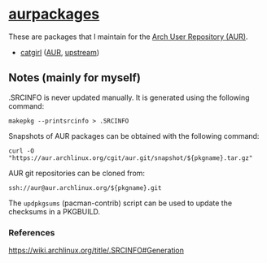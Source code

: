 # [aurpackages](https://sr.ht/~smlavine/aurpackages)

These are packages that I maintain for the
[Arch User Repository (AUR)](https://aur.archlinux.org).

- [catgirl][catgirl-git] ([AUR][catgirl-aur], [upstream][catgirl-upstream])

[catgirl-git]: https://git.sr.ht/~smlavine/catgirl-aur
[catgirl-aur]: https://aur.archlinux.org/packages/catgirl
[catgirl-upstream]: https://git.causal.agency/catgirl/

## Notes (mainly for myself)

.SRCINFO is never updated manually.
It is generated using the following command:

	makepkg --printsrcinfo > .SRCINFO


Snapshots of AUR packages can be obtained with the following command:

	curl -O "https://aur.archlinux.org/cgit/aur.git/snapshot/${pkgname}.tar.gz"


AUR git repositories can be cloned from:

	ssh://aur@aur.archlinux.org/${pkgname}.git


The ```updpkgsums``` (pacman-contrib) script can be used to update the
checksums in a PKGBUILD.

### References

https://wiki.archlinux.org/title/.SRCINFO#Generation
